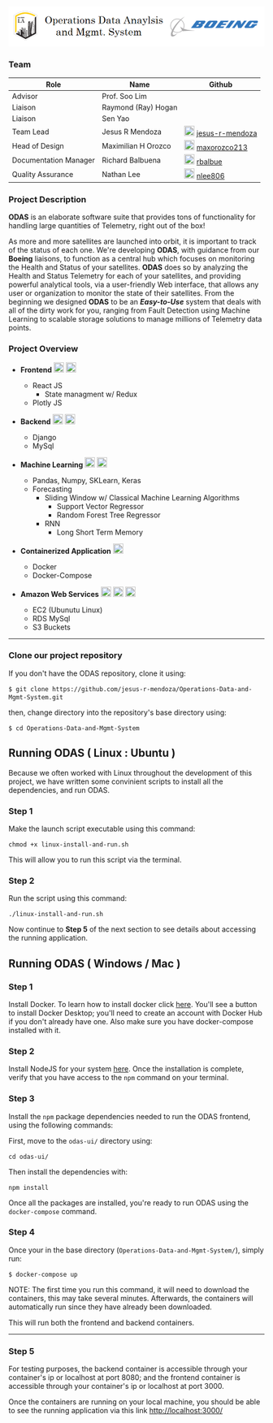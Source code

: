 ![title](resources/imgs/header.png)

### Team

Role | Name | Github |
--- | --- | --- |
Advisor | Prof. Soo Lim | |
Liaison | Raymond (Ray) Hogan | |
Liaison | Sen Yao | |
Team Lead | Jesus R Mendoza | <div class="github"> <img width="20px" height="20px" src="https://avatars2.githubusercontent.com/u/34051207?v=4" /> [jesus-r-mendoza](https://github.com/jesus-r-mendoza) </div>
Head of Design | Maximilian H Orozco | <div class="github"> <img width="20px" height="20px" src="https://avatars1.githubusercontent.com/u/25442889?v=4" /> [maxorozco213](https://github.com/maxorozco213) </div>
Documentation Manager | Richard Balbuena | <div class="github"> <img width="20px" height="20px" src="https://avatars2.githubusercontent.com/u/55844465?v=4" /> [rbalbue](https://github.com/rbalbue) </div>
Quality Assurance | Nathan Lee | <div class="github"> <img width="20px" height="20px" src="https://avatars3.githubusercontent.com/u/34043773?v=4" /> [nlee806](https://github.com/nlee806) </div>


### Project Description

**ODAS** is an elaborate software suite that provides tons of functionality for handling large quantities of Telemetry, right out of the box!

As more and more satellites are launched into orbit, it is important to track of the status of each one. We're developing **ODAS**, with guidance from our **Boeing** liaisons, to function as a central hub which focuses on monitoring the Health and Status of your satellites. **ODAS** does so by analyzing the Health and Status Telemetry for each of your satellites, and providing powerful analytical tools, via a user-friendly Web interface, that allows any user or organization to monitor the state of their satellites. From the beginning we designed **ODAS** to be an ***Easy-to-Use*** system that deals with all of the dirty work for you, ranging from Fault Detection using Machine Learning to scalable storage solutions to manage millions of Telemetry data points.

### Project Overview

- **Frontend** [<img width="20px" height="20px" src="https://avatars1.githubusercontent.com/u/25442889?v=4" />](#Team) [<img width="20px" height="20px" src="https://avatars3.githubusercontent.com/u/34043773?v=4" />](#Team)
    - React JS
        - State managment w/ Redux
    - Plotly JS

- **Backend** [<img width="20px" height="20px" src="https://avatars2.githubusercontent.com/u/34051207?v=4" />](#Team) [<img width="20px" height="20px" src="https://avatars2.githubusercontent.com/u/55844465?v=4" />](#Team)
    - Django
    - MySql

- **Machine Learning** [<img width="20px" height="20px" src="https://avatars2.githubusercontent.com/u/34051207?v=4" />](#Team) [<img width="20px" height="20px" src="https://avatars2.githubusercontent.com/u/55844465?v=4" />](#Team)
    - Pandas, Numpy, SKLearn, Keras
    - Forecasting
        - Sliding Window w/ Classical Machine Learning Algorithms
            - Support Vector Regressor
            - Random Forest Tree Regressor
        - RNN
            - Long Short Term Memory

- **Containerized Application** [<img width="20px" height="20px" src="https://avatars2.githubusercontent.com/u/34051207?v=4" />](#Team)
    - Docker
    - Docker-Compose

- **Amazon Web Services** [<img width="20px" height="20px" src="https://avatars2.githubusercontent.com/u/34051207?v=4" />](#Team) [<img width="20px" height="20px" src="https://avatars1.githubusercontent.com/u/25442889?v=4" />](#Team) [<img width="20px" height="20px" src="https://avatars2.githubusercontent.com/u/55844465?v=4" />](#Team)
    - EC2 (Ubunutu Linux)
    - RDS MySql
    - S3 Buckets

---

### Clone our project repository
If you don't have the ODAS repository, clone it using:
```
$ git clone https://github.com/jesus-r-mendoza/Operations-Data-and-Mgmt-System.git
```
then, change directory into the repository's base directory using:
```
$ cd Operations-Data-and-Mgmt-System
```

## Running ODAS ( Linux : Ubuntu )

Because we often worked with Linux throughout the development of this project, we have written some convinient scripts to install all the dependencies, and run ODAS.

### Step 1
Make the launch script executable using this command:
```
chmod +x linux-install-and-run.sh
```
This will allow you to run this script via the terminal.

### Step 2
Run the script using this command:
```
./linux-install-and-run.sh
```

Now continue to **Step 5** of the next section to see details about accessing the running application.


## Running ODAS ( Windows / Mac )

### Step 1
Install Docker. To learn how to install docker click [here](https://www.docker.com/products/docker-desktop). You'll see a button to install Docker Desktop; you'll need to create an account with Docker Hub if you don't already have one. Also make sure you have docker-compose installed with it.

### Step 2
Install NodeJS for your system [here](https://nodejs.org/en/). Once the installation is complete, verify that you have access to the `npm` command on your terminal.

### Step 3
Install the `npm` package dependencies needed to run the ODAS frontend, using the following commands:

First, move to the `odas-ui/` directory using:
```
cd odas-ui/
```
Then install the dependencies with:
```
npm install
```

Once all the packages are installed, you're ready to run ODAS using the `docker-compose` command.

### Step 4
Once your in the base directory (`Operations-Data-and-Mgmt-System/`), simply run:
```
$ docker-compose up
```
NOTE: The first time you run this command, it will need to download the containers, this may take several minutes. Afterwards, the containers will automatically run since they have already been downloaded.

This will run both the frontend and backend containers.

---

### Step 5

For testing purposes, the backend container is accessible through your container's ip or localhost at port 8080; and the frontend container is accessible through your container's ip or localhost at port 3000.

Once the containers are running on your local machine, you should be able to see the running application via this link [http://localhost:3000/](http://localhost:3000)